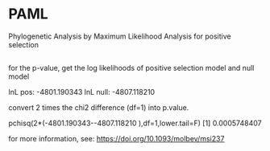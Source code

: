 # PAML
Phylogenetic Analysis by Maximum Likelihood Analysis for positive selection
##
for the p-value,
get the log likelihoods of positive selection model and null model

lnL pos: -4801.190343
lnL null: -4807.118210

convert 2 times the chi2 difference (df=1) into p.value.

pchisq(2*(-4801.190343--4807.118210 ),df=1,lower.tail=F)
[1] 0.0005748407

for more information, see: https://doi.org/10.1093/molbev/msi237
